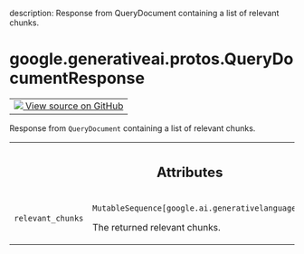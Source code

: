 description: Response from QueryDocument containing a list of relevant chunks.

<div itemscope itemtype="http://developers.google.com/ReferenceObject">
<meta itemprop="name" content="google.generativeai.protos.QueryDocumentResponse" />
<meta itemprop="path" content="Stable" />
</div>

# google.generativeai.protos.QueryDocumentResponse

<!-- Insert buttons and diff -->

<table class="tfo-notebook-buttons tfo-api nocontent">
<td>
  <a target="_blank" href="https://github.com/googleapis/google-cloud-python/tree/main/packages/google-ai-generativelanguage/google/ai/generativelanguage_v1beta/types/retriever_service.py#L522-L535">
    <img src="https://www.tensorflow.org/images/GitHub-Mark-32px.png" />
    View source on GitHub
  </a>
</td>
</table>



Response from ``QueryDocument`` containing a list of relevant chunks.

<!-- Placeholder for "Used in" -->




<!-- Tabular view -->
 <table class="responsive fixed orange">
<colgroup><col width="214px"><col></colgroup>
<tr><th colspan="2"><h2 class="add-link">Attributes</h2></th></tr>

<tr>
<td>

`relevant_chunks`<a id="relevant_chunks"></a>

</td>
<td>

`MutableSequence[google.ai.generativelanguage.RelevantChunk]`

The returned relevant chunks.

</td>
</tr>
</table>



